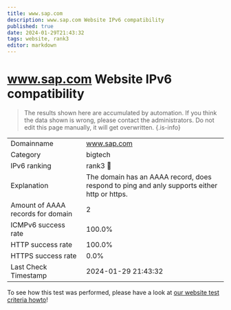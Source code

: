 ```yaml
---
title: www.sap.com
description: www.sap.com Website IPv6 compatibility
published: true
date: 2024-01-29T21:43:32
tags: website, rank3
editor: markdown
---
```


# www.sap.com Website IPv6 compatibility

> The results shown here are accumulated by automation. If you think the data shown is wrong, please contact the administrators. 
> Do not edit this page manually, it will get overwritten.
{.is-info}


|   |   |
| - | - |
| Domainname | www.sap.com
| Category | bigtech |
| IPv6 ranking | rank3 :3rd_place_medal: |
| Explanation | The domain has an AAAA record, does respond to ping and anly supports either http or https. |
| Amount of AAAA records for domain | 2 |
| ICMPv6 success rate | 100.0%|
| HTTP success rate | 100.0% |
| HTTPS success rate | 0.0% |
| Last Check Timestamp | 2024-01-29 21:43:32 |

To see how this test was performed, please have a look at [our website test criteria howto](/howto/testcriteria/website)!

